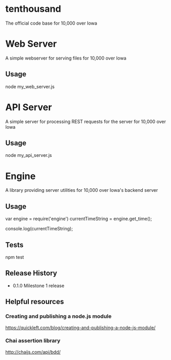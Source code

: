 # tenthousand
The official code base for 10,000 over Iowa

Web Server
=========
A simple webserver for serving files for 10,000 over Iowa

## Usage
node my_web_server.js


API Server
=========
A simple server for processing REST requests for the server for 10,000 over Iowa

## Usage
node my_api_server.js



Engine
=========

A library providing server utilities for 10,000 over Iowa's backend server

## Usage

  var engine = require('engine')
      currentTimeString = engine.get_time();

  console.log(currentTimeString);

## Tests

  npm test

## Release History

* 0.1.0 Milestone 1 release

## Helpful resources

### Creating and publishing a node.js module
https://quickleft.com/blog/creating-and-publishing-a-node-js-module/

### Chai assertion library
http://chaijs.com/api/bdd/
